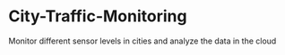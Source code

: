 # City-Traffic-Monitoring
Monitor different sensor levels in cities and analyze the data in the cloud
